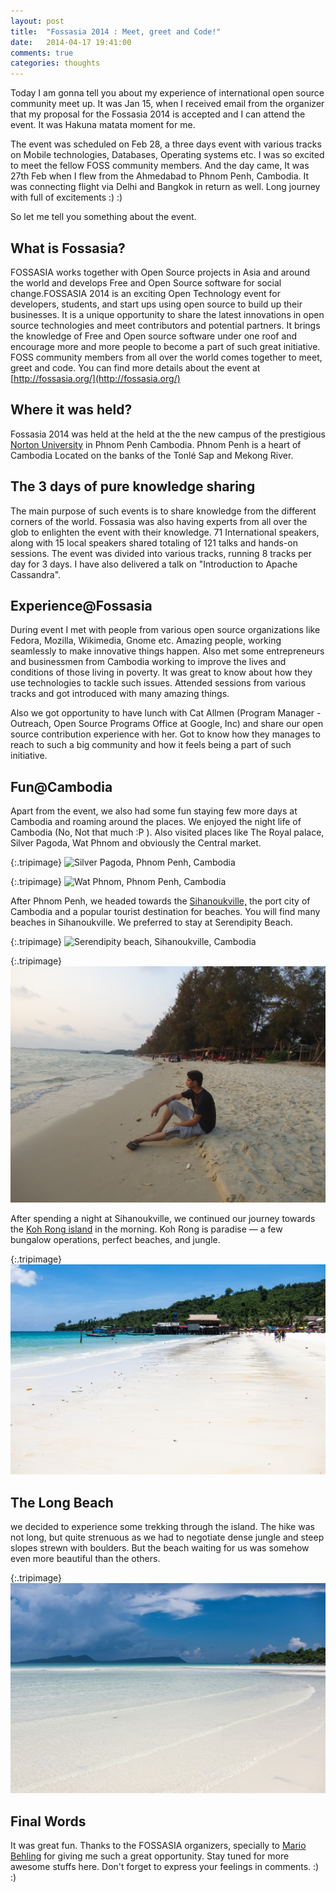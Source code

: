 ```yaml
---
layout: post
title:  "Fossasia 2014 : Meet, greet and Code!"
date:   2014-04-17 19:41:00
comments: true
categories: thoughts
---
```


Today I am gonna tell you about my experience of international open source community meet up. It was Jan 15, when I received email from the organizer that my proposal for the Fossasia 2014 is accepted and I can attend the event. It was Hakuna matata moment for me. 

The event was scheduled on Feb 28, a three days event with various tracks on Mobile technologies, Databases, Operating systems etc. I was so excited to meet the fellow FOSS community members. And the day came, It was 27th Feb when I flew from the Ahmedabad to Phnom Penh, Cambodia. It was connecting flight via Delhi and Bangkok in return as well. Long journey with full of excitements :) :)

So let me tell you something about the event.

What is Fossasia?
----

FOSSASIA works together with Open Source projects in Asia and around the world and develops Free and Open Source software for social change.FOSSASIA 2014 is an exciting Open Technology event for developers, students, and start ups using open source to build up their businesses. It is a unique opportunity to share the latest innovations in open source technologies and meet contributors and potential partners.  It brings the knowledge of Free and Open source software under one roof and encourage more and more people to become a part of such great initiative. FOSS community members from all over the world comes together to meet, greet and code. You can find more details about the event at [http://fossasia.org/](http://fossasia.org/)

Where it was held?
----

Fossasia 2014 was held at the held at the the new campus of the prestigious [Norton University](http://norton-u.com/) in Phnom Penh Cambodia. Phnom Penh is a heart of Cambodia Located on the banks of the Tonlé Sap and Mekong River.

The 3 days of pure knowledge sharing
----

The main purpose of such events is to share knowledge from the different corners of the world. Fossasia was also having experts from all over the glob to enlighten the event with their knowledge. 71 International speakers, along with 15 local speakers shared totaling of 121 talks and hands-on sessions. The event was divided into various tracks, running 8 tracks per day for 3 days. I have also delivered a talk on "Introduction to Apache Cassandra".

Experience@Fossasia
----

During event I met with people from various open source organizations like Fedora, Mozilla, Wikimedia, Gnome etc. Amazing people, working seamlessly to make innovative things happen. Also met some entrepreneurs and businessmen from Cambodia working to improve the lives and conditions of those living in poverty. It was great to know about how they use technologies to tackle such issues. Attended sessions from various tracks and got introduced with many amazing things.

Also we got opportunity to have lunch with Cat Allmen (Program Manager - Outreach, Open Source Programs Office at Google, Inc) and share our open source contribution experience with her. Got to know how they manages to reach to such a big community and how it feels being a part of such initiative.

Fun@Cambodia
----

Apart from the event, we also had some fun staying few more days at Cambodia and roaming around the places. We enjoyed the night life of Cambodia (No, Not that much :P ). Also visited places like The Royal palace, Silver Pagoda, Wat Phnom and obviously the Central market.


{:.tripimage}
![Silver Pagoda, Phnom Penh, Cambodia](/assets/img/silver-pagoda.jpg)

{:.tripimage}
![Wat Phnom, Phnom Penh, Cambodia](/assets/img/wat-phnom.jpg)

After Phnom Penh, we headed towards the [Sihanoukville,](http://en.wikipedia.org/wiki/Sihanoukville) the port city of Cambodia and a popular tourist destination for beaches. You will find many beaches in Sihanoukville. We preferred to stay at Serendipity Beach.

{:.tripimage}
![Serendipity beach, Sihanoukville, Cambodia](/assets/img/serendipity.jpg)

{:.tripimage}
![Otres Beach, Sihanoukville, Cambodia.](/assets/img/otres.jpg)

After spending a night at Sihanoukville, we continued our journey towards the [Koh Rong island](http://en.wikipedia.org/wiki/Koh_Rong) in the morning. Koh Rong is paradise — a few bungalow operations, perfect beaches, and jungle.

{:.tripimage}
![Koh Rong Island, Cambodia](/assets/img/kohrong.jpg)

The Long Beach
----

we decided to experience some trekking through the island. The hike was not long, but quite strenuous as we had to negotiate dense jungle and steep slopes strewn with boulders. But the beach waiting for us was somehow even more beautiful than the others.

{:.tripimage}
![Long Beach, Koh Rong Island, Cambodia](/assets/img/longbeach.jpg)

Final Words
----

It was great fun. Thanks to the FOSSASIA organizers, specially to [Mario Behling](http://www.mariobehling.de) for giving me such a great opportunity. Stay tuned for more awesome stuffs here. Don't forget to express your feelings in comments. :) :)

